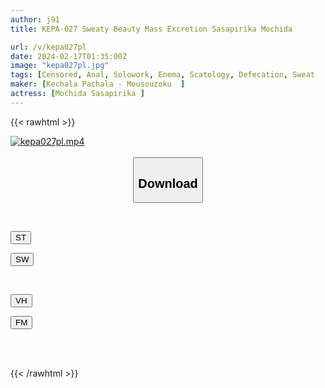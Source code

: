 ```yaml
---
author: j91
title: KEPA-027 Sweaty Beauty Mass Excretion Sasapirika Mochida

url: /v/kepa027pl
date: 2024-02-17T01:35:00Z
image: "kepa027pl.jpg"
tags: [Censored, Anal, Solowork, Enema, Scatology, Defecation, Sweat	]
maker: [Kechala Pachala - Mousouzoku  ]
actress: [Mochida Sasapirika ]
---
```



{{< rawhtml >}}

<div class="video" data-videoid="Ye6eYza8bqIv4B0">
    <a href="javascript:;">
        <img src="/v/kepa027pl/kepa027pl.jpg" width="WIDTH" height="HEIGHT" alt="kepa027pl.mp4" loading="lazy">
    </a>
</div>

<script type="text/javascript" src="https://j91.asia/asset/on-demand-st.js"></script>

<br>
  <link rel="stylesheet" href="https://j91.asia/asset/bs5.css">
  
  <center>
  <button class="btn btn-primary" type="button" data-bs-toggle="collapse" data-bs-target=".multi-collapse" aria-expanded="false" aria-controls="multiCollapseExample1 multiCollapseExample2"><h2>Download</h2></button></center>
</p>
<div class="row">
  <div class="col">
    <div class="collapse multi-collapse" id="multiCollapseExample1">
      <div class="card card-body">
	      	      <br>
<div class="buttons">  
<p><a href="https://streamtape.to/v/Ye6eYza8bqIv4B0" target="_blank"><button class="btn-hover color-3"><i class="fa fa-download"></i> ST</button></a></p>
<p><a href="https://cdnwish.com/jjzn5if24is4" target="_blank"><button class="btn-hover color-2"><i class="fa fa-download"></i> SW</button></a></p></div>
    </div>
  </div>
</div>
  <div class="col">
    <div class="collapse multi-collapse" id="multiCollapseExample2">
      <div class="card card-body">
	      <br>
<div class="buttons">
<p><a href="javascript:;"><button class="btn-hover color-9"><i class="fa fa-download"></i> VH</button></a></p>
<p><a href="javascript:;"><button class="btn-hover color-8"><i class="fa fa-download"></i> FM</button></a></p></div>
<br><br>
      </div>
    </div>
  </div>
</div>

{{< /rawhtml >}}